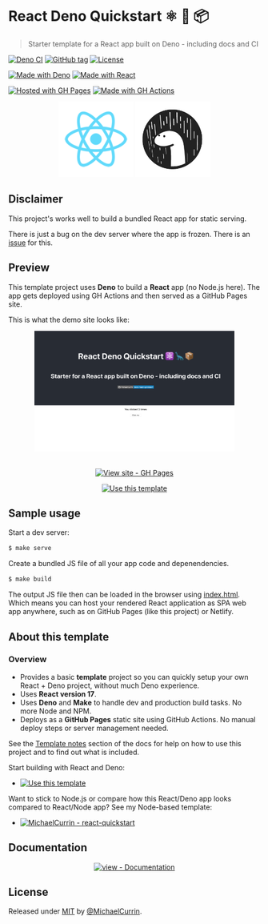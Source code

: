 # React Deno Quickstart ⚛️ 🦕 📦
> Starter template for a React app built on Deno - including docs and CI

[![Deno CI](https://github.com/MichaelCurrin/react-deno-quickstart/workflows/Deno%20CI/badge.svg)](https://github.com/MichaelCurrin/react-deno-quickstart/actions?query=workflow:"Deno+CI" "GitHub Actions CI")
[![GitHub tag](https://img.shields.io/github/tag/MichaelCurrin/react-deno-quickstart?include_prereleases=&sort=semver)](https://github.com/MichaelCurrin/react-deno-quickstart/releases/)
[![License](https://img.shields.io/badge/License-MIT-blue)](#license)

[![Made with Deno](https://img.shields.io/badge/Deno->=1.7-blue?logo=deno&logoColor=white)](https://deno.land)
[![Made with React](https://img.shields.io/badge/React-17.0.1-blue?logo=react&logoColor=white)](https://www.npmjs.com/package/react)

[![Hosted with GH Pages](https://img.shields.io/badge/Hosted_with-GitHub_Pages-blue?logo=github&logoColor=white)](https://pages.github.com/)
[![Made with GH Actions](https://img.shields.io/badge/CI-GitHub_Actions-blue?logo=github-actions&logoColor=white)](https://github.com/features/actions)


<div align="center">
    <img src="https://raw.githubusercontent.com/github/explore/master/topics/react/react.png"
         alt="node icon"
         title="Node.js"
         width="150" height="150" />
    <img src="https://raw.githubusercontent.com/github/explore/master/topics/deno/deno.png"
         alt="node icon"
         title="Node.js"
        width="150" height="150" />
</div>


## Disclaimer

This project's works well to build a bundled React app for static serving.

There is just a bug on the dev server where the app is frozen. There is an [issue](https://github.com/MichaelCurrin/react-deno-quickstart/issues/1) for this.


## Preview

This template project uses **Deno** to build a **React** app (no Node.js here). The app gets deployed using GH Actions and then served as a GitHub Pages site.

This is what the demo site looks like:

<div align="center">
    <a href="https://michaelcurrin.github.io/react-deno-quickstart/">
        <img src="/sample.png" alt="Sample screenshot" title="Sample screenshot" width="400" />
    </a>
</div>

<br>

<div align="center">

[![View site - GH Pages](https://img.shields.io/badge/View_site-GH_Pages-blue?style=for-the-badge)](https://michaelcurrin.github.io/react-deno-quickstart/)

[![Use this template](https://img.shields.io/badge/Generate-Use_this_template-2ea44f?style=for-the-badge)](https://github.com/MichaelCurrin/react-deno-quickstart/generate)

</div>


## Sample usage

Start a dev server:

```sh
$ make serve
```

Create a bundled JS file of all your app code and depenendencies.

```sh
$ make build
```

The output JS file then can be loaded in the browser using [index.html](/public/index.html). Which means you can host your rendered React application as SPA web app anywhere, such as on GitHub Pages (like this project) or Netlify.


## About this template

### Overview

- Provides a basic **template** project so you can quickly setup your own React + Deno project, without much Deno experience.
- Uses **React version 17**.
- Uses **Deno** and **Make** to handle dev and production build tasks. No more Node and NPM.
- Deploys as a **GitHub Pages** static site using GitHub Actions. No manual deploy steps or server management needed.

See the [Template notes](/docs/template-notes/) section of the docs for help on how to use this project and to find out what is included.

Start building with React and Deno:

- [![Use this template](https://img.shields.io/badge/Generate-Use_this_template-2ea44f)](https://github.com/MichaelCurrin/react-deno-quickstart/generate)

Want to stick to Node.js or compare how this React/Deno app looks compared to React/Node app? See my Node-based template:

- [![MichaelCurrin - react-quickstart](https://img.shields.io/static/v1?label=MichaelCurrin&message=react-quickstart&color=blue&logo=github)](https://github.com/MichaelCurrin/react-quickstart)


## Documentation

<div align="center">

[![view - Documentation](https://img.shields.io/badge/view-Documentation-blue?style=for-the-badge)](/docs/)

</div>


## License

Released under [MIT](/LICENSE) by [@MichaelCurrin](https://github.com/MichaelCurrin).
